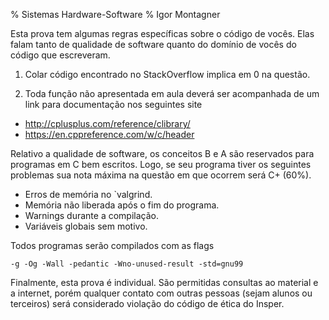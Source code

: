 % Sistemas Hardware-Software
% Igor Montagner

Esta prova tem algumas regras específicas sobre o código de vocês. Elas falam tanto de qualidade de software quanto do domínio de vocês do código que escreveram.

1. Colar código encontrado no StackOverflow implica em 0 na questão.

2. Toda função não apresentada em aula deverá ser acompanhada de um link para documentação nos seguintes site

* http://cplusplus.com/reference/clibrary/
* https://en.cppreference.com/w/c/header

Relativo a qualidade de software, os conceitos B e A são reservados para programas em C bem escritos. Logo, se seu programa tiver os seguintes problemas sua nota máxima na questão em que ocorrem será C+ (60%).

* Erros de memória no `valgrind.
* Memória não liberada após o fim do programa.
* Warnings durante a compilação.
* Variáveis globais sem motivo.

Todos programas serão compilados com as flags

```
-g -Og -Wall -pedantic -Wno-unused-result -std=gnu99
```

Finalmente, esta prova é individual. São permitidas consultas ao material e a internet, porém qualquer contato com outras pessoas (sejam alunos ou terceiros) será considerado violação do código de ética do Insper.
